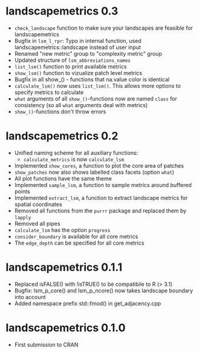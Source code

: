 # landscapemetrics 0.3
- `check_landscape` function to make sure your landscapes are feasible for landscapemetrics
- Bugfix in `lsm_l_rpr`: Typo in internal function, used landscapemetrics::landscape instead of user input
- Renamed "new metric" group to "complexity metric" group
- Updated structure of `lsm_abbreviations_names`
- `list_lsm()` function to print available metrics
- `show_lsm()` function to vizualize patch level metrics
- Bugfix in all show_() - functions that na.value color is identical
- `calculate_lsm()` now uses `list_lsm()`. This allows more options to specify metrics to calculate
- `what` arguments of all `show_()`-functions now are named `class` for consistency (so all `what` arguments deal with metrics)
- `show_()`-functions don't throw errors

# landscapemetrics 0.2

* Unified naming scheme for all auxiliary functions:
    * `calculate_metrics` is now `calculate_lsm`
* Implemented `show_cores`, a function to plot the core area of patches
* `show_patches` now also shows labelled class facets (option `what`)
* All plot functions have the same theme
* Implemented `sample_lsm`, a function to sample metrics around buffered points
* Implemented `extract_lsm`, a function to extract landscape metrics for spatial coordinates
* Removed all functions from the `purrr` package and replaced them by `lapply`
* Removed all pipes
* `calculate_lsm` has the option `progress`
* `consider_boundary` is available for all core metrics
* The `edge_depth` can be specified for all core metrics

# landscapemetrics 0.1.1

* Replaced isFALSE() with !isTRUE() to be compatibile to R (> 3.1)
* Bugfix: lsm_p_core() and lsm_p_ncore() now takes landscape boundary into account
* Added namespace prefix std::fmod() in get_adjacency.cpp

# landscapemetrics 0.1.0

* First submission to CRAN
